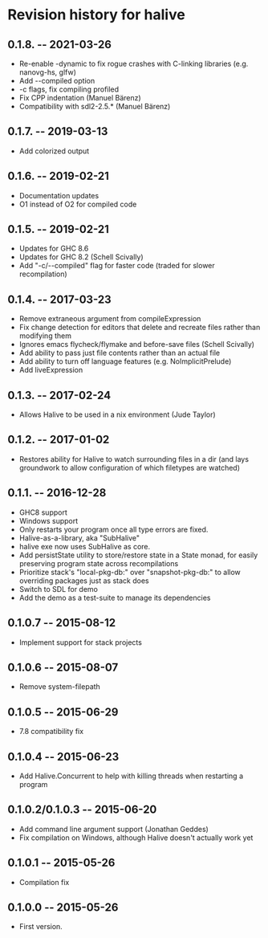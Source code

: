 # Revision history for halive
## 0.1.8.  -- 2021-03-26
* Re-enable -dynamic to fix rogue crashes with C-linking libraries (e.g. nanovg-hs, glfw)
* Add --compiled option
* -c flags, fix compiling profiled
* Fix CPP indentation (Manuel Bärenz)
* Compatibility with sdl2-2.5.* (Manuel Bärenz)

## 0.1.7.  -- 2019-03-13
* Add colorized output

## 0.1.6.  -- 2019-02-21
* Documentation updates
* O1 instead of O2 for compiled code

## 0.1.5.  -- 2019-02-21
* Updates for GHC 8.6
* Updates for GHC 8.2 (Schell Scivally)
* Add "-c/--compiled" flag for faster code (traded for slower recompilation)

## 0.1.4.  -- 2017-03-23
* Remove extraneous argument from compileExpression
* Fix change detection for editors that delete and recreate files rather than modifying them
* Ignores emacs flycheck/flymake and before-save files (Schell Scivally)
* Add ability to pass just file contents rather than an actual file
* Add ability to turn off language features (e.g. NoImplicitPrelude)
* Add liveExpression

## 0.1.3.  -- 2017-02-24
* Allows Halive to be used in a nix environment (Jude Taylor)

## 0.1.2.  -- 2017-01-02
* Restores ability for Halive to watch surrounding files in a dir
	(and lays groundwork to allow configuration of which filetypes are watched)

## 0.1.1.  -- 2016-12-28
* GHC8 support
* Windows support
* Only restarts your program once all type errors are fixed.
* Halive-as-a-library, aka "SubHalive"
* halive exe now uses SubHalive as core.
* Add persistState utility to store/restore state in a State monad, for easily preserving program state across recompilations
* Prioritize stack's "local-pkg-db:" over "snapshot-pkg-db:" to allow overriding packages just as stack does
* Switch to SDL for demo
* Add the demo as a test-suite to manage its dependencies

## 0.1.0.7  -- 2015-08-12
* Implement support for stack projects

## 0.1.0.6  -- 2015-08-07
* Remove system-filepath

## 0.1.0.5  -- 2015-06-29
* 7.8 compatibility fix

## 0.1.0.4  -- 2015-06-23
* Add Halive.Concurrent to help with killing threads when restarting a program

## 0.1.0.2/0.1.0.3  -- 2015-06-20
* Add command line argument support (Jonathan Geddes)
* Fix compilation on Windows, although Halive doesn't actually work yet

## 0.1.0.1  -- 2015-05-26
* Compilation fix

## 0.1.0.0  -- 2015-05-26

* First version.
